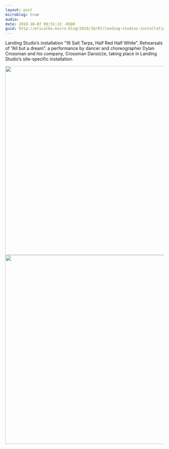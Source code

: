```yaml
---
layout: post
microblog: true
audio: 
date: 2018-10-07 00:51:13 -0500
guid: http://ericalba.micro.blog/2018/10/07/landing-studios-installation.html
---
```

Landing Studio’s installation “16 Salt Tarps, Half Red Half White”. Rehearsals of “All but a dream”. a performance by dancer and choreographer Dylan Crossman and his company, Crossman Dans(c)e, taking place in Landing Studio’s site-specific installation.

<img src="http://micro.ericalba.com/uploads/2018/8d6191d712.jpg" width="600" height="600" /><img src="http://micro.ericalba.com/uploads/2018/050f9e47fb.jpg" width="600" height="600" />
